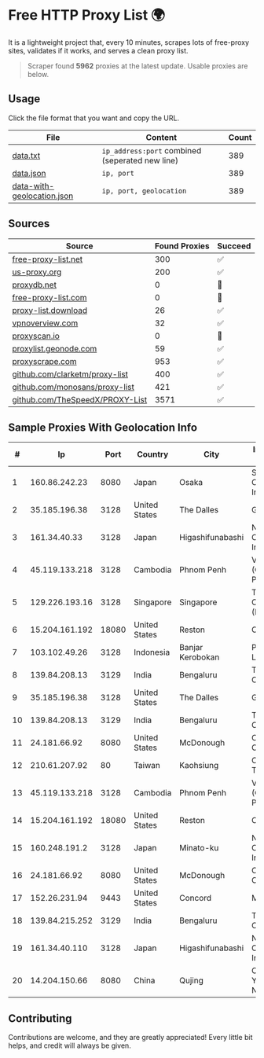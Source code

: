 
# Free HTTP Proxy List 🌍

It is a lightweight project that, every 10 minutes, scrapes lots of free-proxy sites, validates if it works, and serves a clean proxy list.


> Scraper found **5962** proxies at the latest update. Usable proxies are below.

## Usage

Click the file format that you want and copy the URL.


|File|Content|Count|
|----|-------|-----|
|[data.txt](https://raw.githubusercontent.com/themiralay/Proxy-List-World/master/data.txt)|`ip_address:port` combined (seperated new line)|389|
|[data.json](https://raw.githubusercontent.com/themiralay/Proxy-List-World/master/data.json)|`ip, port`|389|
|[data-with-geolocation.json](https://raw.githubusercontent.com/themiralay/Proxy-List-World/master/data-with-geolocation.json)|`ip, port, geolocation`|389|

## Sources

|Source|Found Proxies|Succeed|
|------|-------------|-------|
|[free-proxy-list.net](https://free-proxy-list.net)|300|✅|
|[us-proxy.org](https://www.us-proxy.org)|200|✅|
|[proxydb.net](http://proxydb.net)|0|🚫|
|[free-proxy-list.com](https://free-proxy-list.com/?page=&port=&type%5B%5D=http&type%5B%5D=https&up_time=0&search=Search)|0|🚫|
|[proxy-list.download](https://www.proxy-list.download/HTTP)|26|✅|
|[vpnoverview.com](https://vpnoverview.com/privacy/anonymous-browsing/free-proxy-servers)|32|✅|
|[proxyscan.io](https://www.proxyscan.io)|0|🚫|
|[proxylist.geonode.com](https://proxylist.geonode.com/api/proxy-list?limit=300&page=1&sort_by=lastChecked&sort_type=desc&protocols=http,https)|59|✅|
|[proxyscrape.com](https://api.proxyscrape.com/v2/?request=displayproxies&protocol=http&timeout=10000&country=all&ssl=all&anonymity=all)|953|✅|
|[github.com/clarketm/proxy-list](https://raw.githubusercontent.com/clarketm/proxy-list/master/proxy-list-raw.txt)|400|✅|
|[github.com/monosans/proxy-list](https://raw.githubusercontent.com/monosans/proxy-list/main/proxies/http.txt)|421|✅|
|[github.com/TheSpeedX/PROXY-List](https://raw.githubusercontent.com/TheSpeedX/PROXY-List/master/http.txt)|3571|✅|


## Sample Proxies With Geolocation Info

|#|Ip|Port|Country|City|Internet Service Provider|
|-|--|----|-------|----|-------------------------|
|1|160.86.242.23|8080|Japan|Osaka|Sony Network Communications Inc|
|2|35.185.196.38|3128|United States|The Dalles|Google LLC|
|3|161.34.40.33|3128|Japan|Higashifunabashi|NTT PC Communications, Inc.|
|4|45.119.133.218|3128|Cambodia|Phnom Penh|VIETTEL (CAMBODIA) PTE., LTD|
|5|129.226.193.16|3128|Singapore|Singapore|Tencent Cloud Computing (Beijing) Co|
|6|15.204.161.192|18080|United States|Reston|OVH SAS|
|7|103.102.49.26|3128|Indonesia|Banjar Kerobokan|PT Aplikanusa Lintasarta|
|8|139.84.208.13|3129|India|Bengaluru|The Constant Company, LLC|
|9|35.185.196.38|3128|United States|The Dalles|Google LLC|
|10|139.84.208.13|3129|India|Bengaluru|The Constant Company, LLC|
|11|24.181.66.92|8080|United States|McDonough|Charter Communications|
|12|210.61.207.92|80|Taiwan|Kaohsiung|Chunghwa Telecom Co., Ltd.|
|13|45.119.133.218|3128|Cambodia|Phnom Penh|VIETTEL (CAMBODIA) PTE., LTD|
|14|15.204.161.192|18080|United States|Reston|OVH SAS|
|15|160.248.191.2|3128|Japan|Minato-ku|NTT PC Communications, Inc.|
|16|24.181.66.92|8080|United States|McDonough|Charter Communications|
|17|152.26.231.94|9443|United States|Concord|MCNC|
|18|139.84.215.252|3129|India|Bengaluru|The Constant Company, LLC|
|19|161.34.40.110|3128|Japan|Higashifunabashi|NTT PC Communications, Inc.|
|20|14.204.150.66|8080|China|Qujing|China Unicom Yunnan Province Network|



## Contributing

Contributions are welcome, and they are greatly appreciated! Every
little bit helps, and credit will always be given.

